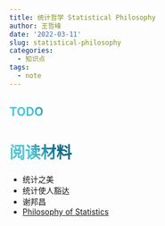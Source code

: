 ```yaml
---
title: 统计哲学 Statistical Philosophy
author: 王哲峰
date: '2022-03-11'
slug: statistical-philosophy
categories:
  - 知识点
tags:
  - note
---
```




<style>
h1 {
  background-color: #2B90B6;
  background-image: linear-gradient(45deg, #4EC5D4 10%, #146b8c 20%);
  background-size: 100%;
  -webkit-background-clip: text;
  -moz-background-clip: text;
  -webkit-text-fill-color: transparent;
  -moz-text-fill-color: transparent;
}
h2 {
  background-color: #2B90B6;
  background-image: linear-gradient(45deg, #4EC5D4 10%, #146b8c 20%);
  background-size: 100%;
  -webkit-background-clip: text;
  -moz-background-clip: text;
  -webkit-text-fill-color: transparent;
  -moz-text-fill-color: transparent;
}
</style>


## TODO




# 阅读材料

- 统计之美
- 统计使人豁达
- 谢邦昌
- [Philosophy of Statistics](https://plato.stanford.edu/entries/statistics/)